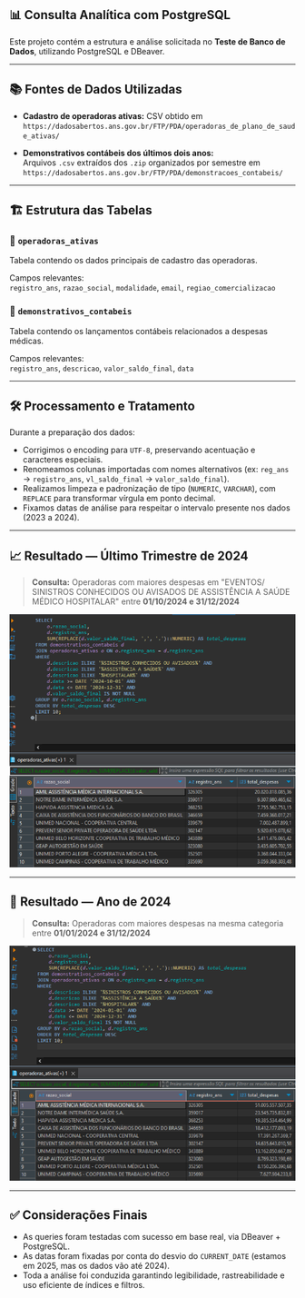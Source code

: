 ## 📊 Consulta Analítica com PostgreSQL

Este projeto contém a estrutura e análise solicitada no **Teste de Banco de Dados**, utilizando PostgreSQL e DBeaver.

---

## 📚 Fontes de Dados Utilizadas

- **Cadastro de operadoras ativas:** CSV obtido em  
  `https://dadosabertos.ans.gov.br/FTP/PDA/operadoras_de_plano_de_saude_ativas/`

- **Demonstrativos contábeis dos últimos dois anos:**  
  Arquivos `.csv` extraídos dos `.zip` organizados por semestre em  
  `https://dadosabertos.ans.gov.br/FTP/PDA/demonstracoes_contabeis/`

---

## 🏗️ Estrutura das Tabelas

### 🔸 `operadoras_ativas`
Tabela contendo os dados principais de cadastro das operadoras.

Campos relevantes:  
`registro_ans`, `razao_social`, `modalidade`, `email`, `regiao_comercializacao`

### 🔸 `demonstrativos_contabeis`
Tabela contendo os lançamentos contábeis relacionados a despesas médicas.

Campos relevantes:  
`registro_ans`, `descricao`, `valor_saldo_final`, `data`

---

## 🛠️ Processamento e Tratamento

Durante a preparação dos dados:

- Corrigimos o encoding para `UTF-8`, preservando acentuação e caracteres especiais.
- Renomeamos colunas importadas com nomes alternativos (ex: `reg_ans` → `registro_ans`, `vl_saldo_final` → `valor_saldo_final`).
- Realizamos limpeza e padronização de tipo (`NUMERIC`, `VARCHAR`), com `REPLACE` para transformar vírgula em ponto decimal.
- Fixamos datas de análise para respeitar o intervalo presente nos dados (2023 a 2024).

---

## 📈 Resultado — Último Trimestre de 2024

> **Consulta:** Operadoras com maiores despesas em "EVENTOS/ SINISTROS CONHECIDOS OU AVISADOS DE ASSISTÊNCIA A SAÚDE MÉDICO HOSPITALAR" entre **01/10/2024 e 31/12/2024**

![Resultado do último trimestre](./semestral.png)

---

## 📅 Resultado — Ano de 2024

> **Consulta:** Operadoras com maiores despesas na mesma categoria entre **01/01/2024 e 31/12/2024**

![Resultado do ano](./anual.png)

---

## ✅ Considerações Finais

- As queries foram testadas com sucesso em base real, via DBeaver + PostgreSQL.
- As datas foram fixadas por conta do desvio do `CURRENT_DATE` (estamos em 2025, mas os dados vão até 2024).
- Toda a análise foi conduzida garantindo legibilidade, rastreabilidade e uso eficiente de índices e filtros.
